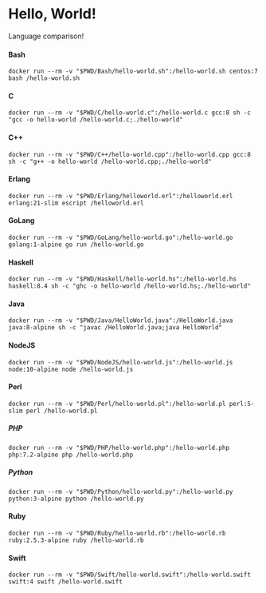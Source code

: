 # Hello, World!

Language comparison!

#### Bash

`docker run --rm -v "$PWD/Bash/hello-world.sh":/hello-world.sh centos:7 bash /hello-world.sh`

#### C

`docker run --rm -v "$PWD/C/hello-world.c":/hello-world.c gcc:8 sh -c "gcc -o hello-world /hello-world.c;./hello-world"`

#### C++

`docker run --rm -v "$PWD/C++/hello-world.cpp":/hello-world.cpp gcc:8 sh -c "g++ -o hello-world /hello-world.cpp;./hello-world"`

#### Erlang

`docker run --rm -v "$PWD/Erlang/helloworld.erl":/helloworld.erl erlang:21-slim escript /helloworld.erl`

#### GoLang

`docker run --rm -v "$PWD/GoLang/hello-world.go":/hello-world.go golang:1-alpine go run /hello-world.go`

#### Haskell

`docker run --rm -v "$PWD/Haskell/hello-world.hs":/hello-world.hs haskell:8.4 sh -c "ghc -o hello-world /hello-world.hs;./hello-world"`

#### Java

`docker run --rm -v "$PWD/Java/HelloWorld.java":/HelloWorld.java java:8-alpine sh -c "javac /HelloWorld.java;java HelloWorld"`

#### NodeJS

`docker run --rm -v "$PWD/NodeJS/hello-world.js":/hello-world.js node:10-alpine node /hello-world.js`

#### Perl

`docker run --rm -v "$PWD/Perl/hello-world.pl":/hello-world.pl perl:5-slim perl /hello-world.pl`

##### PHP

`docker run --rm -v "$PWD/PHP/hello-world.php":/hello-world.php php:7.2-alpine php /hello-world.php`

##### Python

`docker run --rm -v "$PWD/Python/hello-world.py":/hello-world.py python:3-alpine python /hello-world.py`

#### Ruby

`docker run --rm -v "$PWD/Ruby/hello-world.rb":/hello-world.rb ruby:2.5.3-alpine ruby /hello-world.rb`

#### Swift

`docker run --rm -v "$PWD/Swift/hello-world.swift":/hello-world.swift swift:4 swift /hello-world.swift`
